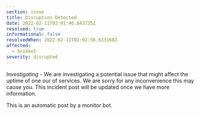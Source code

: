 ```yaml
---
section: issue
title: Disruption Detected
date: 2022-02-11T02:01:46.843735Z
resolved: true
informational: false
resolvedWhen: 2022-02-11T02:02:56.633168Z
affected:
  - Snikket
severity: disrupted
---
```

*Investigating* - We are investigating a potential issue that might affect the uptime of one our of services. We are sorry for any inconvenience this may cause you. This incident post will be updated once we have more information.

This is an automatic post by a monitor bot.
        